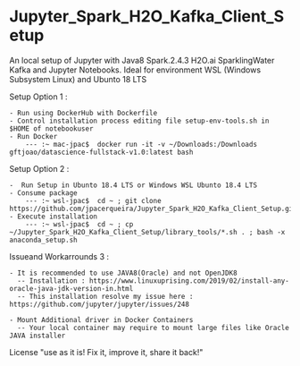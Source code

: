 # Jupyter_Spark_H2O_Kafka_Client_Setup

   An local setup of Jupyter with Java8 Spark.2.4.3 H2O.ai SparklingWater Kafka and Jupyter Notebooks. 
   Ideal for environment WSL (Windows Subsystem Linux) and Ubunto 18 LTS

   Setup Option 1 :
   
    - Run using DockerHub with Dockerfile
    - Control installation process editing file setup-env-tools.sh in $HOME of notebookuser
    - Run Docker
        --- :~ mac-jpac$  docker run -it -v ~/Downloads:/Downloads gftjoao/datascience-fullstack-v1.0:latest bash 

   Setup Option 2 :

    -  Run Setup in Ubunto 18.4 LTS or Windows WSL Ubunto 18.4 LTS
    - Consume package 
        --- :~ wsl-jpac$  cd ~ ; git clone https://github.com/jpacerqueira/Jupyter_Spark_H2O_Kafka_Client_Setup.git
    - Execute installation
        --- :~ wsl-jpac$  cd ~ ; cp ~/Jupyter_Spark_H2O_Kafka_Client_Setup/library_tools/*.sh . ; bash -x anaconda_setup.sh


   Issueand Workarrounds 3 :

    - It is recommended to use JAVA8(Oracle) and not OpenJDK8
      -- Installation : https://www.linuxuprising.com/2019/02/install-any-oracle-java-jdk-version-in.html
      -- This installation resolve my issue here : https://github.com/jupyter/jupyter/issues/248    
    
    - Mount Additional driver in Docker Containers
      -- Your local container may require to mount large files like Oracle JAVA installer

   License "use as it is! Fix it, improve it, share it back!"

#
